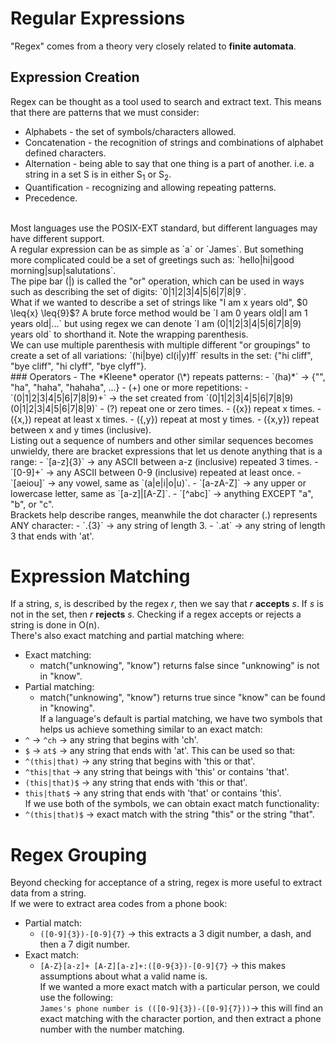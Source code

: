 # Regular Expressions
"Regex" comes from a theory very closely related to **finite automata**.
## Expression Creation
Regex can be thought as a tool used to search and extract text. This means that there are patterns that we must consider:
- Alphabets - the set of symbols/characters allowed.
- Concatenation - the recognition of strings and combinations of alphabet defined characters.
- Alternation - being able to say that one thing is a part of another. i.e. a string in a set S is in either S<sub>1</sub> or S<sub>2</sub>.
- Quantification - recognizing and allowing repeating patterns.
- Precedence.
<br>
Most languages use the POSIX-EXT standard, but different languages may have different support. <br>
A regular expression can be as simple as `a` or `James`. But something more complicated could be a set of greetings such as: `hello|hi|good morning|sup|salutations`.<br>
The pipe bar (|) is called the "or" operation, which can be used in ways such as describing the set of digits: `0|1|2|3|4|5|6|7|8|9`. <br>
What if we wanted to describe a set of strings like "I am x years old", $0 \leq{x} \leq{9}$?
A brute force method would be `I am 0 years old|I am 1 years old|...` but using regex we can denote `I am (0|1|2|3|4|5|6|7|8|9) years old` to shorthand it. Note the wrapping parenthesis.<br>
We can use multiple parenthesis with multiple different "or groupings" to create a set of all variations: `(hi|bye) cl(i|y)ff` results in the set: {"hi cliff", "bye cliff", "hi clyff", "bye clyff"}.<br>
### Operators
- The *Kleene* operator (\*) repeats patterns:
	- `(ha)*` -> {"", "ha", "haha", "hahaha", ...}
- (+) one or more repetitions:
	- `(0|1|2|3|4|5|6|7|8|9)+` -> the set created from `(0|1|2|3|4|5|6|7|8|9)(0|1|2|3|4|5|6|7|8|9)`
- (?) repeat one or zero times.
- ({x}) repeat x times.
- ({x,}) repeat at least x times.
- ({,y}) repeat at most y times.
- ({x,y}) repeat between x and y times (inclusive).<br>
Listing out a sequence of numbers and other similar sequences becomes unwieldy, there are bracket expressions that let us denote anything that is a range:
- `[a-z]{3}` -> any ASCII between a-z (inclusive) repeated 3 times.
- `[0-9]+` -> any ASCII between 0-9 (inclusive) repeated at least once.
- `[aeiou]` -> any vowel, same as `(a|e|i|o|u)`.
- `[a-zA-Z]` -> any upper or lowercase letter, same as `[a-z]|[A-Z]`.
- `[^abc]` -> anything EXCEPT "a", "b", or "c".<br>
Brackets help describe ranges, meanwhile the dot character (.) represents ANY character:
- `.{3}` -> any string of length 3.
- `.at` -> any string of length 3 that ends with 'at'.

# Expression Matching
If a string, *s*, is described by the regex *r*, then we say that *r* **accepts** *s*. If *s* is not in the set, then *r* **rejects** *s*. Checking if a regex accepts or rejects a string is done in O(n).<br>
There's also exact matching and partial matching where:
- Exact matching:
	- match("unknowing", "know") returns false since "unknowing" is not in "know".
- Partial matching:
	- match("unknowing", "know") returns true since "know" can be found in "knowing".<br>
If a language's default is partial matching, we have two symbols that helps us achieve something similar to an exact match:
- `^` -> `^ch` -> any string that begins with 'ch'.
- `$` -> `at$` -> any string that ends with 'at'.
This can be used so that:
- `^(this|that)` -> any string that begins with 'this or that'.
- `^this|that` -> any string that beings with 'this' or contains 'that'.
- `(this|that)$` -> any string that ends with 'this or that'.
- `this|that$` -> any string that ends with 'that' or contains 'this'.<br>
If we use both of the symbols, we can obtain exact match functionality:
- `^(this|that)$` -> exact match with the string "this" or the string "that".<br>
# Regex Grouping
Beyond checking for acceptance of a string, regex is more useful to extract data from a string. <br>
If we were to extract area codes from a phone book:
- Partial match:
	- `([0-9]{3})-[0-9]{7}` -> this extracts a 3 digit number, a dash, and then a 7 digit number.
- Exact match:
	- `[A-Z}[a-z]+ [A-Z][a-z]+:([0-9{3})-[0-9]{7}` -> this makes assumptions about what a valid name is. <br>
If we wanted a more exact match with a particular person, we could use the following: <br>
`James's phone number is (([0-9]{3})-([0-9]{7}))`-> this will find an exact matching with the character portion, and then extract a phone number with the number matching.